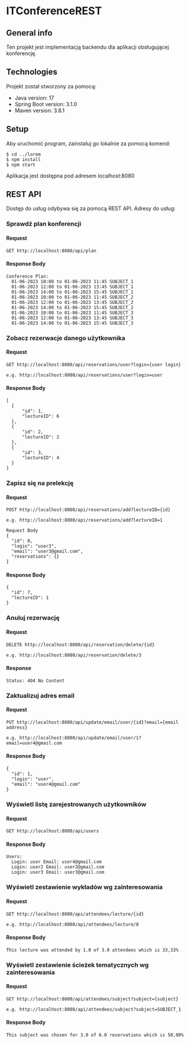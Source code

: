 # ITConferenceREST

## General info
Ten projekt jest implementacją backendu dla aplikacji obsługującej konferencję.
	
## Technologies
Projekt został stworzony za pomocą:
* Java version: 17
* Spring Boot version: 3.1.0
* Maven version: 3.8.1
	
## Setup
Aby uruchomić program, zainstaluj go lokalnie za pomocą komend:

```
$ cd ../lorem
$ npm install
$ npm start
```

Aplikacja jest dostępna pod adresem localhost:8080

## REST API
Dostęp do usług odybywa się za pomocą REST API. Adresy do usług:

### Sprawdź plan konferencji

#### Request

`GET http://localhost:8080/api/plan`

#### Response Body

    Conference Plan:
      01-06-2023 10:00 to 01-06-2023 11:45 SUBJECT_1
      01-06-2023 12:00 to 01-06-2023 13:45 SUBJECT_1
      01-06-2023 14:00 to 01-06-2023 15:45 SUBJECT_1
      01-06-2023 10:00 to 01-06-2023 11:45 SUBJECT_2
      01-06-2023 12:00 to 01-06-2023 13:45 SUBJECT_2
      01-06-2023 14:00 to 01-06-2023 15:45 SUBJECT_2
      01-06-2023 10:00 to 01-06-2023 11:45 SUBJECT_3
      01-06-2023 12:00 to 01-06-2023 13:45 SUBJECT_3
      01-06-2023 14:00 to 01-06-2023 15:45 SUBJECT_3

### Zobacz rezerwacje danego użytkownika

#### Request

`GET http://localhost:8080/api/reservations/user?login={user login}`

    e.g. http://localhost:8080/api/reservations/user?login=user

#### Response Body

    [
      {
          "id": 1,
          "lectureID": 6
      },
      {
          "id": 2,
          "lectureID": 2
      },
      {
          "id": 3,
          "lectureID": 4
      }
    ]

### Zapisz się na prelekcję

#### Request

`POST http://localhost:8080/api/reservations/add?lectureID={id}`

    e.g. http://localhost:8080/api/reservations/add?lectureID=1
    
    Request Body
    {
      "id": 0,
      "login": "user3",
      "email": "user3@gmail.com",
      "reservations": {}
    }

#### Response Body

    {
      "id": 7,
      "lectureID": 1
    }

### Anuluj rezerwację

#### Request

`DELETE http://localhost:8080/api/reservation/delete/{id}`

    e.g. http://localhost:8080/api/reservation/delete/3

#### Response

    Status: 404 No Content

### Zaktualizuj adres email

#### Request

`PUT http://localhost:8080/api/update/email/user/{id}?email={email address}`

    e.g. http://localhost:8080/api/update/email/user/1?email=user4@gmail.com

#### Response Body

    {
      "id": 1,
      "login": "user",
      "email": "user4@gmail.com"
    }

### Wyświetl listę zarejestrowanych użytkowników

#### Request

`GET http://localhost:8080/api/users`

#### Response Body

    Users:
      Login: user Email: user4@gmail.com
      Login: user2 Email: user2@gmail.com
      Login: user3 Email: user3@gmail.com

### Wyświetl zestawienie wykładów wg zainteresowania

#### Request

`GET http://localhost:8080/api/attendees/lecture/{id}`

    e.g. http://localhost:8080/api/attendees/lecture/8

#### Response Body

    This lecture was attended by 1.0 of 3.0 attendees which is 33,33%
    
### Wyświetl zestawienie ścieżek tematycznych wg zainteresowania

#### Request

`GET http://localhost:8080/api/attendees/subject?subject={subject}`

    e.g. http://localhost:8080/api/attendees/subject?subject=SUBJECT_1

#### Response Body

    This subject was chosen for 3.0 of 6.0 reservations which is 50,00% 

